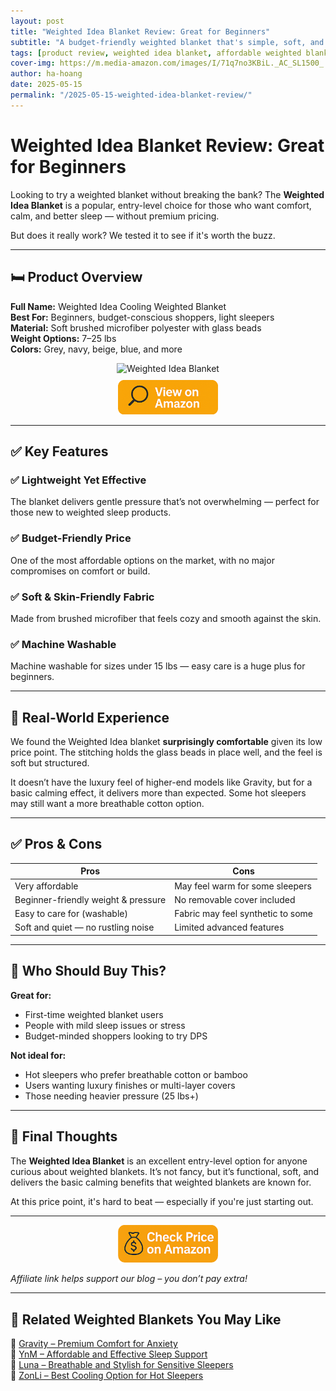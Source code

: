 ```yaml
---
layout: post
title: "Weighted Idea Blanket Review: Great for Beginners"
subtitle: "A budget-friendly weighted blanket that's simple, soft, and surprisingly effective."
tags: [product review, weighted idea blanket, affordable weighted blanket, beginner]
cover-img: https://m.media-amazon.com/images/I/71q7no3KBiL._AC_SL1500_.jpg
author: ha-hoang
date: 2025-05-15
permalink: "/2025-05-15-weighted-idea-blanket-review/"
---
```


# Weighted Idea Blanket Review: Great for Beginners

Looking to try a weighted blanket without breaking the bank? The **Weighted Idea Blanket** is a popular, entry-level choice for those who want comfort, calm, and better sleep — without premium pricing.

But does it really work? We tested it to see if it's worth the buzz.

---

## 🛏️ Product Overview

**Full Name:** Weighted Idea Cooling Weighted Blanket  
**Best For:** Beginners, budget-conscious shoppers, light sleepers  
**Material:** Soft brushed microfiber polyester with glass beads  
**Weight Options:** 7–25 lbs  
**Colors:** Grey, navy, beige, blue, and more  

<div style="text-align:center;">
  <img src="https://m.media-amazon.com/images/I/71q7no3KBiL._AC_SL1500_.jpg" alt="Weighted Idea Blanket" style="width:400px; height:auto;" />
  <br/>
  <a href="https://www.amazon.com/Weighted-Idea-Cooling-Blanket-Natural/dp/B074BVJHS5?tag=havan00e-20" target="_blank" rel="nofollow sponsored noopener">
    <img src="/assets/img/view.png" alt="View on Amazon" style="width:160px; height:auto; margin-top:10px;" />
  </a>
</div>

---

## ✅ Key Features

### ✅ Lightweight Yet Effective
The blanket delivers gentle pressure that’s not overwhelming — perfect for those new to weighted sleep products.

### ✅ Budget-Friendly Price
One of the most affordable options on the market, with no major compromises on comfort or build.

### ✅ Soft & Skin-Friendly Fabric
Made from brushed microfiber that feels cozy and smooth against the skin.

### ✅ Machine Washable
Machine washable for sizes under 15 lbs — easy care is a huge plus for beginners.

---

## 🧪 Real-World Experience

We found the Weighted Idea blanket **surprisingly comfortable** given its low price point. The stitching holds the glass beads in place well, and the feel is soft but structured.

It doesn’t have the luxury feel of higher-end models like Gravity, but for a basic calming effect, it delivers more than expected. Some hot sleepers may still want a more breathable cotton option.

---

## ✅ Pros & Cons

| Pros | Cons |
|------|------|
| Very affordable | May feel warm for some sleepers |
| Beginner-friendly weight & pressure | No removable cover included |
| Easy to care for (washable) | Fabric may feel synthetic to some |
| Soft and quiet — no rustling noise | Limited advanced features |

---

## 👥 Who Should Buy This?

**Great for:**
- First-time weighted blanket users
- People with mild sleep issues or stress
- Budget-minded shoppers looking to try DPS

**Not ideal for:**
- Hot sleepers who prefer breathable cotton or bamboo
- Users wanting luxury finishes or multi-layer covers
- Those needing heavier pressure (25 lbs+)

---

## 🤔 Final Thoughts

The **Weighted Idea Blanket** is an excellent entry-level option for anyone curious about weighted blankets. It’s not fancy, but it’s functional, soft, and delivers the basic calming benefits that weighted blankets are known for.

At this price point, it's hard to beat — especially if you're just starting out.

---

<div style="text-align:center;">
  <a href="https://www.amazon.com/Weighted-Idea-Cooling-Blanket-Natural/dp/B074BVJHS5?tag=havan00e-20" target="_blank" rel="nofollow sponsored noopener">
    <img src="/assets/img/checkprice.png" alt="Check price on Amazon" style="width:160px; height:auto;" />
  </a>
</div>

*Affiliate link helps support our blog – you don’t pay extra!*

---

## 🧾 Related Weighted Blankets You May Like

<ul style="list-style: none; padding-left: 0;">
  <li>🔗 <a href="/2025-05-15-gravity-weighted-blanket-review/">Gravity – Premium Comfort for Anxiety</a></li>
  <li>🔗 <a href="/2025-05-15-ynm-weighted-blanket-review/">YnM – Affordable and Effective Sleep Support</a></li>
  <li>🔗 <a href="/2025-05-15-luna-weighted-blanket-review/">Luna – Breathable and Stylish for Sensitive Sleepers</a></li>
  <li>🔗 <a href="/2025-05-15-zonli-weighted-blanket-review/">ZonLi – Best Cooling Option for Hot Sleepers</a></li>
</ul>
